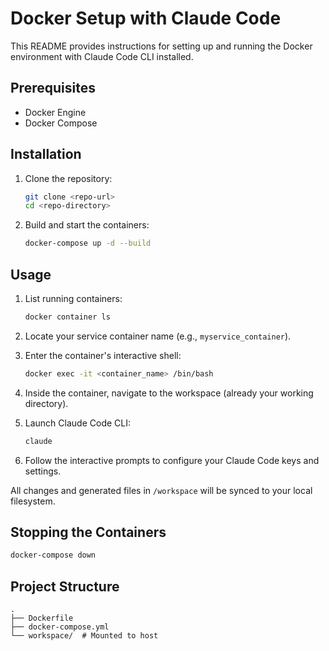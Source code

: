 # Docker Setup with Claude Code

This README provides instructions for setting up and running the Docker environment with Claude Code CLI installed.

## Prerequisites

* Docker Engine
* Docker Compose 

## Installation

1. Clone the repository:

   ```bash
   git clone <repo-url>
   cd <repo-directory>
   ```
2. Build and start the containers:

   ```bash
   docker-compose up -d --build
   ```

## Usage

1. List running containers:

   ```bash
   docker container ls
   ```
2. Locate your service container name (e.g., `myservice_container`).
3. Enter the container's interactive shell:

   ```bash
   docker exec -it <container_name> /bin/bash
   ```
4. Inside the container, navigate to the workspace (already your working directory).
5. Launch Claude Code CLI:

   ```bash
   claude
   ```
6. Follow the interactive prompts to configure your Claude Code keys and settings.

All changes and generated files in `/workspace` will be synced to your local filesystem.

## Stopping the Containers

```bash
docker-compose down
```

## Project Structure

```
.
├── Dockerfile
├── docker-compose.yml
└── workspace/  # Mounted to host
```


